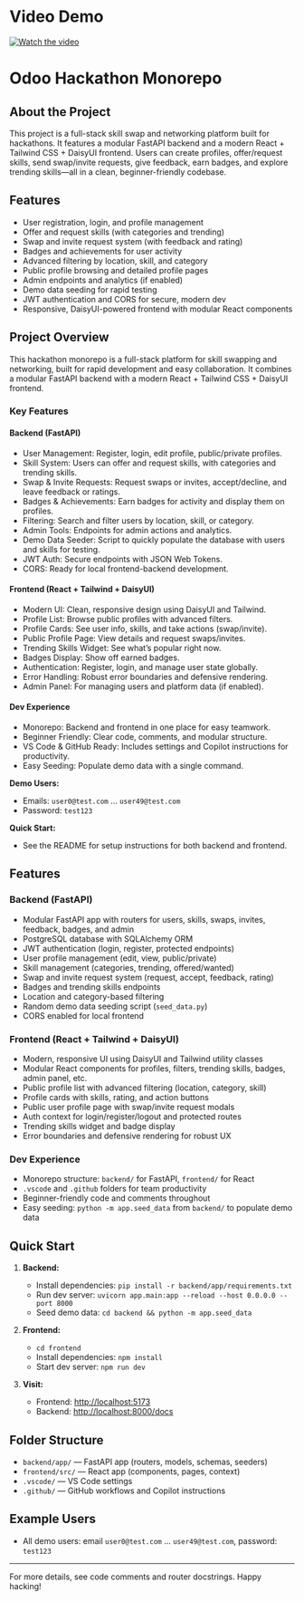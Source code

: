 # Video Demo

[![Watch the video](https://img.youtube.com/vi/SfjpJaB7JDI/maxresdefault.jpg)](https://www.youtube.com/watch?v=SfjpJaB7JDI)


# Odoo Hackathon Monorepo

## About the Project

This project is a full-stack skill swap and networking platform built for hackathons. It features a modular FastAPI backend and a modern React + Tailwind CSS + DaisyUI frontend. Users can create profiles, offer/request skills, send swap/invite requests, give feedback, earn badges, and explore trending skills—all in a clean, beginner-friendly codebase.

## Features

- User registration, login, and profile management
- Offer and request skills (with categories and trending)
- Swap and invite request system (with feedback and rating)
- Badges and achievements for user activity
- Advanced filtering by location, skill, and category
- Public profile browsing and detailed profile pages
- Admin endpoints and analytics (if enabled)
- Demo data seeding for rapid testing
- JWT authentication and CORS for secure, modern dev
- Responsive, DaisyUI-powered frontend with modular React components


## Project Overview

This hackathon monorepo is a full-stack platform for skill swapping and networking, built for rapid development and easy collaboration. It combines a modular FastAPI backend with a modern React + Tailwind CSS + DaisyUI frontend.

### Key Features

#### Backend (FastAPI)
- User Management: Register, login, edit profile, public/private profiles.
- Skill System: Users can offer and request skills, with categories and trending skills.
- Swap & Invite Requests: Request swaps or invites, accept/decline, and leave feedback or ratings.
- Badges & Achievements: Earn badges for activity and display them on profiles.
- Filtering: Search and filter users by location, skill, or category.
- Admin Tools: Endpoints for admin actions and analytics.
- Demo Data Seeder: Script to quickly populate the database with users and skills for testing.
- JWT Auth: Secure endpoints with JSON Web Tokens.
- CORS: Ready for local frontend-backend development.

#### Frontend (React + Tailwind + DaisyUI)
- Modern UI: Clean, responsive design using DaisyUI and Tailwind.
- Profile List: Browse public profiles with advanced filters.
- Profile Cards: See user info, skills, and take actions (swap/invite).
- Public Profile Page: View details and request swaps/invites.
- Trending Skills Widget: See what’s popular right now.
- Badges Display: Show off earned badges.
- Authentication: Register, login, and manage user state globally.
- Error Handling: Robust error boundaries and defensive rendering.
- Admin Panel: For managing users and platform data (if enabled).

#### Dev Experience
- Monorepo: Backend and frontend in one place for easy teamwork.
- Beginner Friendly: Clear code, comments, and modular structure.
- VS Code & GitHub Ready: Includes settings and Copilot instructions for productivity.
- Easy Seeding: Populate demo data with a single command.

**Demo Users:**
- Emails: `user0@test.com` ... `user49@test.com`
- Password: `test123`

**Quick Start:**
- See the README for setup instructions for both backend and frontend.


## Features

### Backend (FastAPI)
- Modular FastAPI app with routers for users, skills, swaps, invites, feedback, badges, and admin
- PostgreSQL database with SQLAlchemy ORM
- JWT authentication (login, register, protected endpoints)
- User profile management (edit, view, public/private)
- Skill management (categories, trending, offered/wanted)
- Swap and invite request system (request, accept, feedback, rating)
- Badges and trending skills endpoints
- Location and category-based filtering
- Random demo data seeding script (`seed_data.py`)
- CORS enabled for local frontend

### Frontend (React + Tailwind + DaisyUI)
- Modern, responsive UI using DaisyUI and Tailwind utility classes
- Modular React components for profiles, filters, trending skills, badges, admin panel, etc.
- Public profile list with advanced filtering (location, category, skill)
- Profile cards with skills, rating, and action buttons
- Public user profile page with swap/invite request modals
- Auth context for login/register/logout and protected routes
- Trending skills widget and badge display
- Error boundaries and defensive rendering for robust UX

### Dev Experience
- Monorepo structure: `backend/` for FastAPI, `frontend/` for React
- `.vscode` and `.github` folders for team productivity
- Beginner-friendly code and comments throughout
- Easy seeding: `python -m app.seed_data` from `backend/` to populate demo data

## Quick Start

1. **Backend:**
   - Install dependencies: `pip install -r backend/app/requirements.txt`
   - Run dev server: `uvicorn app.main:app --reload --host 0.0.0.0 --port 8000`
   - Seed demo data: `cd backend && python -m app.seed_data`

2. **Frontend:**
   - `cd frontend`
   - Install dependencies: `npm install`
   - Start dev server: `npm run dev`

3. **Visit:**
   - Frontend: [http://localhost:5173](http://localhost:5173)
   - Backend: [http://localhost:8000/docs](http://localhost:8000/docs)

## Folder Structure

- `backend/app/` — FastAPI app (routers, models, schemas, seeders)
- `frontend/src/` — React app (components, pages, context)
- `.vscode/` — VS Code settings
- `.github/` — GitHub workflows and Copilot instructions

## Example Users
- All demo users: email `user0@test.com` ... `user49@test.com`, password: `test123`

---

For more details, see code comments and router docstrings. Happy hacking!
